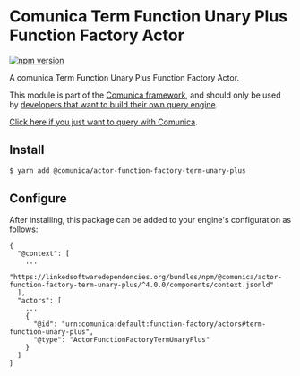 # Comunica Term Function Unary Plus Function Factory Actor

[![npm version](https://badge.fury.io/js/%40comunica%2Factor-function-factory-term-function-unary-plus.svg)](https://www.npmjs.com/package/@comunica/actor-function-factory-term-unary-plus)

A comunica Term Function Unary Plus Function Factory Actor.

This module is part of the [Comunica framework](https://github.com/comunica/comunica),
and should only be used by [developers that want to build their own query engine](https://comunica.dev/docs/modify/).

[Click here if you just want to query with Comunica](https://comunica.dev/docs/query/).

## Install

```bash
$ yarn add @comunica/actor-function-factory-term-unary-plus
```

## Configure

After installing, this package can be added to your engine's configuration as follows:
```text
{
  "@context": [
    ...
    "https://linkedsoftwaredependencies.org/bundles/npm/@comunica/actor-function-factory-term-unary-plus/^4.0.0/components/context.jsonld"
  ],
  "actors": [
    ...
    {
      "@id": "urn:comunica:default:function-factory/actors#term-function-unary-plus",
      "@type": "ActorFunctionFactoryTermUnaryPlus"
    }
  ]
}
```
